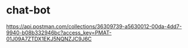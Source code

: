 # chat-bot
https://api.postman.com/collections/36309739-a5630012-00da-4dd7-9940-b08b332946bc?access_key=PMAT-01J09A7ZTDX1EKJ5NQNZJC9J6C
